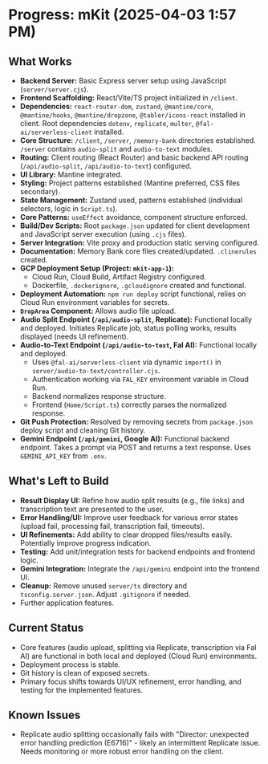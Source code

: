 # Progress: mKit (2025-04-03 1:57 PM)

## What Works

*   **Backend Server:** Basic Express server setup using JavaScript (`server/server.cjs`).
*   **Frontend Scaffolding:** React/Vite/TS project initialized in `/client`.
*   **Dependencies:** `react-router-dom`, `zustand`, `@mantine/core`, `@mantine/hooks`, `@mantine/dropzone`, `@tabler/icons-react` installed in client. Root dependencies `dotenv`, `replicate`, `multer`, `@fal-ai/serverless-client` installed.
*   **Core Structure:** `/client`, `/server`, `/memory-bank` directories established. `/server` contains `audio-split` and `audio-to-text` modules.
*   **Routing:** Client routing (React Router) and basic backend API routing (`/api/audio-split`, `/api/audio-to-text`) configured.
*   **UI Library:** Mantine integrated.
*   **Styling:** Project patterns established (Mantine preferred, CSS files secondary).
*   **State Management:** Zustand used, patterns established (individual selectors, logic in `Script.ts`).
*   **Core Patterns:** `useEffect` avoidance, component structure enforced.
*   **Build/Dev Scripts:** Root `package.json` updated for client development and JavaScript server execution (using `.cjs` files).
*   **Server Integration:** Vite proxy and production static serving configured.
*   **Documentation:** Memory Bank core files created/updated. `.clinerules` created.
*   **GCP Deployment Setup (Project: `mkit-app-1`):**
    *   Cloud Run, Cloud Build, Artifact Registry configured.
    *   Dockerfile, `.dockerignore`, `.gcloudignore` created and functional.
*   **Deployment Automation:** `npm run deploy` script functional, relies on Cloud Run environment variables for secrets.
*   **`DropArea` Component:** Allows audio file upload.
*   **Audio Split Endpoint (`/api/audio-split`, Replicate):** Functional locally and deployed. Initiates Replicate job, status polling works, results displayed (needs UI refinement).
*   **Audio-to-Text Endpoint (`/api/audio-to-text`, Fal AI):** Functional locally and deployed.
    *   Uses `@fal-ai/serverless-client` via dynamic `import()` in `server/audio-to-text/controller.cjs`.
    *   Authentication working via `FAL_KEY` environment variable in Cloud Run.
    *   Backend normalizes response structure.
    *   Frontend (`Home/Script.ts`) correctly parses the normalized response.
*   **Git Push Protection:** Resolved by removing secrets from `package.json` deploy script and cleaning Git history.
*   **Gemini Endpoint (`/api/gemini`, Google AI):** Functional backend endpoint. Takes a prompt via POST and returns a text response. Uses `GEMINI_API_KEY` from `.env`.

## What's Left to Build

*   **Result Display UI:** Refine how audio split results (e.g., file links) and transcription text are presented to the user.
*   **Error Handling/UI:** Improve user feedback for various error states (upload fail, processing fail, transcription fail, timeouts).
*   **UI Refinements:** Add ability to clear dropped files/results easily. Potentially improve progress indication.
*   **Testing:** Add unit/integration tests for backend endpoints and frontend logic.
*   **Gemini Integration:** Integrate the `/api/gemini` endpoint into the frontend UI.
*   **Cleanup:** Remove unused `server/ts` directory and `tsconfig.server.json`. Adjust `.gitignore` if needed.
*   Further application features.

## Current Status

*   Core features (audio upload, splitting via Replicate, transcription via Fal AI) are functional in both local and deployed (Cloud Run) environments.
*   Deployment process is stable.
*   Git history is clean of exposed secrets.
*   Primary focus shifts towards UI/UX refinement, error handling, and testing for the implemented features.

## Known Issues

*   Replicate audio splitting occasionally fails with "Director: unexpected error handling prediction (E6716)" - likely an intermittent Replicate issue. Needs monitoring or more robust error handling on the client.
